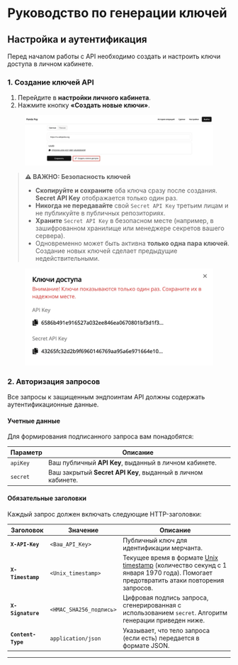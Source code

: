# Руководство по генерации ключей

## Настройка и аутентификация

Перед началом работы с API необходимо создать и настроить ключи доступа в личном кабинете.

### 1. Создание ключей API

1. Перейдите в **настройки личного кабинета**.
2. Нажмите кнопку **«Создать новые ключи»**.

<figure><img src=".gitbook/assets/изображение.png" alt=""><figcaption></figcaption></figure>

> **⚠️ ВАЖНО: Безопасность ключей**
>
> * **Скопируйте и сохраните** оба ключа сразу после создания. **Secret API Key** отображается только один раз.
> * **Никогда не передавайте** свой `Secret API Key` третьим лицам и не публикуйте в публичных репозиториях.
> * **Храните** `Secret API Key` в безопасном месте (например, в зашифрованном хранилище или менеджере секретов вашего сервера).
> * Одновременно может быть активна **только одна пара ключей**. Создание новых ключей сделает предыдущие недействительными.

<figure><img src=".gitbook/assets/изображение (1).png" alt=""><figcaption></figcaption></figure>

### 2. Авторизация запросов

Все запросы к защищенным эндпоинтам API должны содержать аутентификационные данные.

#### Учетные данные

Для формирования подписанного запроса вам понадобятся:

| Параметр | Описание                                                     |
| -------- | ------------------------------------------------------------ |
| `apiKey` | Ваш публичный **API Key**, выданный в личном кабинете.       |
| `secret` | Ваш закрытый **Secret API Key**, выданный в личном кабинете. |

#### Обязательные заголовки

Каждый запрос должен включать следующие HTTP-заголовки:

| Заголовок          | Значение                | Описание                                                                                                                                                             |
| ------------------ | ----------------------- | -------------------------------------------------------------------------------------------------------------------------------------------------------------------- |
| **`X-API-Key`**    | `<Ваш_API_Key>`         | Публичный ключ для идентификации мерчанта.                                                                                                                           |
| **`X-Timestamp`**  | `<Unix_timestamp>`      | Текущее время в формате [Unix timestamp](https://www.unixtimestamp.com/) (количество секунд с 1 января 1970 года). Помогает предотвратить атаки повторения запросов. |
| **`X-Signature`**  | `<HMAC_SHA256_подпись>` | Цифровая подпись запроса, сгенерированная с использованием `secret`. Алгоритм генерации приведен ниже.                                                               |
| **`Content-Type`** | `application/json`      | Указывает, что тело запроса (если есть) передается в формате JSON.                                                                                                   |

***

###
